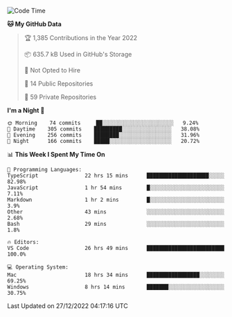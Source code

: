 <!--START_SECTION:waka-->
![Code Time](http://img.shields.io/badge/Code%20Time-3%2C430%20hrs%2034%20mins-blue)

**🐱 My GitHub Data** 

> 🏆 1,385 Contributions in the Year 2022
 > 
> 📦 635.7 kB Used in GitHub's Storage 
 > 
> 🚫 Not Opted to Hire
 > 
> 📜 14 Public Repositories 
 > 
> 🔑 59 Private Repositories  
 > 
**I'm a Night 🦉** 

```text
🌞 Morning    74 commits     ██░░░░░░░░░░░░░░░░░░░░░░░   9.24% 
🌆 Daytime    305 commits    █████████░░░░░░░░░░░░░░░░   38.08% 
🌃 Evening    256 commits    ████████░░░░░░░░░░░░░░░░░   31.96% 
🌙 Night      166 commits    █████░░░░░░░░░░░░░░░░░░░░   20.72%

```


📊 **This Week I Spent My Time On** 

```text
💬 Programming Languages: 
TypeScript               22 hrs 15 mins      ████████████████████░░░░░   82.98% 
JavaScript               1 hr 54 mins        █░░░░░░░░░░░░░░░░░░░░░░░░   7.11% 
Markdown                 1 hr 2 mins         █░░░░░░░░░░░░░░░░░░░░░░░░   3.9% 
Other                    43 mins             ░░░░░░░░░░░░░░░░░░░░░░░░░   2.68% 
Bash                     29 mins             ░░░░░░░░░░░░░░░░░░░░░░░░░   1.8%

🔥 Editors: 
VS Code                  26 hrs 49 mins      █████████████████████████   100.0%

💻 Operating System: 
Mac                      18 hrs 34 mins      █████████████████░░░░░░░░   69.25% 
Windows                  8 hrs 14 mins       ███████░░░░░░░░░░░░░░░░░░   30.75%

```


 Last Updated on 27/12/2022 04:17:16 UTC
<!--END_SECTION:waka-->

